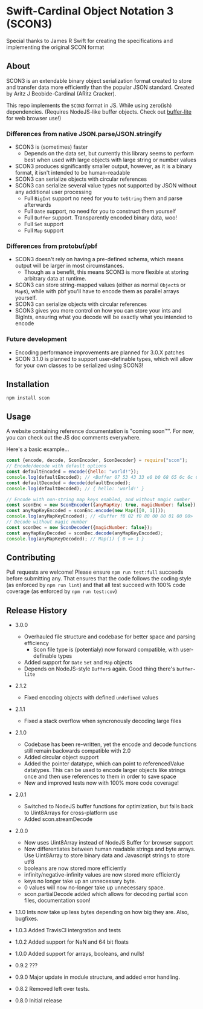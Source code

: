 # Swift-Cardinal Object Notation 3 (SCON3)

Special thanks to James R Swift for creating the specifications and implementing the original SCON format

## About

SCON3 is an extendable binary object serialization format created to store and transfer data more efficiently than the popular JSON standard. Created by Aritz J Beobide-Cardinal (ARitz Cracker).

This repo implements the `SCON3` format in JS. While using zero(ish) dependencies. (Requires NodeJS-like buffer objects. Check out [buffer-lite](https://github.com/aritz-cracker/buffer-lite) for web browser use!)

### Differences from native JSON.parse/JSON.stringify
* SCON3 is (sometimes) faster
  * Depends on the data set, but currently this library seems to perform best when used with large objects with large string or number values
* SCON3 produces significantly smaller output, however, as it is a binary format, it isn't intended to be human-readable
* SCON3 can serialize objects with circular references
* SCON3 can serialize several value types not supported by JSON without any additional user processing
  * Full `BigInt` support no need for you to `toString` them and parse afterwards
  * Full `Date` support, no need for you to construct them yourself
  * Full `Buffer` support. Transparently encoded binary data, woo!
  * Full `Set` support
  * Full `Map` support


### Differences from protobuf/pbf
* SCON3 doesn't rely on having a pre-defined schema, which means output will be larger in most circumstances.
  * Though as a benefit, this means SCON3 is more flexible at storing arbitrary data at runtime.
* SCON3 can store string-mapped values (either as normal `Object`s or `Map`s), while with pbf you'll have to encode them as parallel arrays yourself.
* SCON3 can serialize objects with circular references
* SCON3 gives you more control on how you can store your ints and BigInts, ensuring what you decode will be exactly what you intended to encode

### Future development
* Encoding performance improvements are planned for 3.0.X patches
* SCON 3.1.0 is planned to support user-definable types, which will allow for your own classes to be serialized using SCON3!

## Installation

```shell
npm install scon
```
## Usage

A website containing reference documentation is "coming soon™". For now, you can check out the JS doc comments everywhere.

Here's a basic example...
```js
const {encode, decode, SconEncoder, SconDecoder} = require("scon");
// Encode/decode with default options
const defaultEncoded = encode({hello: "world!"});
console.log(defaultEncoded); // <Buffer 07 53 43 33 e0 b0 68 65 6c 6c 6f 00 77 6f 72 6c 64 21 00 00>
const defaultDecoded = decode(defaultEncoded);
console.log(defaultDecoded); // { hello: 'world!' }

// Encode with non-string map keys enabled, and without magic number
const sconEnc = new SconEncoder({anyMapKey: true, magicNumber: false});
const anyMapKeyEncoded = sconEnc.encode(new Map([[0, 1]]));
console.log(anyMapKeyEncoded); // <Buffer f8 02 f0 80 00 80 01 00 00>
// Decode without magic number
const sconDec = new SconDecoder({magicNumber: false});
const anyMapKeyDecoded = sconDec.decode(anyMapKeyEncoded);
console.log(anyMapKeyDecoded); // Map(1) { 0 => 1 }
```

## Contributing

Pull requests are welcome! Please ensure `npm run test:full` succeeds before submitting any. That ensures that the code follows the coding style (as enforced by `npm run lint`) and that all test succeed with 100% code coverage (as enforced by `npm run test:cov`)

## Release History
* 3.0.0
  * Overhauled file structure and codebase for better space and parsing efficiency
    * Scon file type is (potentialy) now forward compatible, with user-definable types
  * Added support for `Date` `Set` and `Map` objects
  * Depends on NodeJS-style `Buffer`s again. Good thing there's `buffer-lite`

* 2.1.2
  * Fixed encoding objects with defined `undefined` values

* 2.1.1
  * Fixed a stack overflow when syncronously decoding large files

* 2.1.0
  * Codebase has been re-written, yet the encode and decode functions still remain backwards compatible with 2.0
  * Added circular object support
  * Added the pointer datatype, which can point to referencedValue datatypes. This can be used to encode larger objects like strings once and then use references to them in order to save space
  * New and improved tests now with 100% more code coverage!

* 2.0.1
  * Switched to NodeJS buffer functions for optimization, but falls back to Uint8Arrays for cross-platform use
  * Added scon.streamDecode

* 2.0.0 
  * Now uses Uint8Array instead of NodeJS Buffer for browser support
  * Now differentiates between human readable strings and byte arrays. Use Uint8Array to store binary data and Javascript strings to store utf8
  * booleans are now stored more efficiently
  * infinity/negative-infinity values are now stored more efficiently
  * keys no longer take up an unnecessary byte.
  * 0 values will now no-longer take up unnecessary space.
  * scon.partialDecode added which allows for decoding partial scon files, documentation soon!
  
* 1.1.0 Ints now take up less bytes depending on how big they are. Also, bugfixes.
* 1.0.3 Added TravisCI intergration and tests
* 1.0.2 Added support for NaN and 64 bit floats
* 1.0.0 Added support for arrays, booleans, and nulls!
* 0.9.2 ???
* 0.9.0 Major update in module structure, and added error handling.
* 0.8.2 Removed left over tests.
* 0.8.0 Initial release
